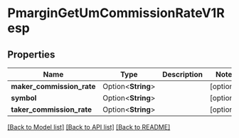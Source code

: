 # PmarginGetUmCommissionRateV1Resp

## Properties

Name | Type | Description | Notes
------------ | ------------- | ------------- | -------------
**maker_commission_rate** | Option<**String**> |  | [optional]
**symbol** | Option<**String**> |  | [optional]
**taker_commission_rate** | Option<**String**> |  | [optional]

[[Back to Model list]](../README.md#documentation-for-models) [[Back to API list]](../README.md#documentation-for-api-endpoints) [[Back to README]](../README.md)


